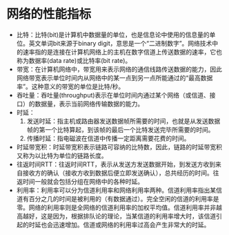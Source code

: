 
# 网络的性能指标
<!-- 
https://jingyan.baidu.com/article/19192ad855674ea43f570744.html
https://www.cnblogs.com/INtang/p/12553954.html
带宽、延时、吞吐率、PPS 这些都是啥？ 
https://mp.weixin.qq.com/s/MIIRaMOqlrXx_8w3bvJ4nA

-->

* 比特：比特(bit)是计算机中数据量的单位，也是信息论中使用的信息量的单位。英文单词bit来源于binary digit，意思是一个“二进制数字”。网络技术中的速率指的是连接在计算机网络上的主机在数字信道上传送数据的速率，它也称为数据率(data rate)或比特率(bit rate)。  
* 带宽：在计算机网络中，带宽用来表示网络的通信线路传送数据的能力，因此网络带宽表示单位时间内从网络中的某一点到另一点所能通过的“最高数据率”。这种意义的带宽的单位是比特/秒。  
* 吞吐量：吞吐量(throughput)表示在单位时间内通过某个网络（或信道、接口）的数据量，表示当前网络传输数据的能力。  
* 时延：
    1. 发送时延：指主机或路由器发送数据帧所需要的时间，也就是从发送数据帧的第一个比特算起，到该帧的最后一个比特发送完毕所需要的时间。  
    2. 传播时延：指电磁波在信道中传播一定距离需要花费的时间。  
* 时延带宽积：时延带宽积表示链路可容纳的比特数，因此，链路的时延带宽积又称为以比特为单位的链路长度。  
* 往返时间RTT：往返时间RTT，表示从发送方发送数据开始，到发送方收到来自接收方的确认（接收方收到数据后便立即发送确认），总共经历的时间。往返时间一般就会包括分组在网络中的各种时延。  
* 利用率：利用率可以分为信道利用率和网络利用率两种。信道利用率指出某信道有百分之几的时间是被利用的（有数据通过）。完全空闲的信道的利用率是零。网络的利用率则是全网络的信道利用率的加权平均值。信道利用率并非越高越好，这是因为，根据排队论的理论，当某信道的利用率增大时，该信道引起的时延也会迅速增加。信道或网络的利用率过高会产生非常大的时延。  